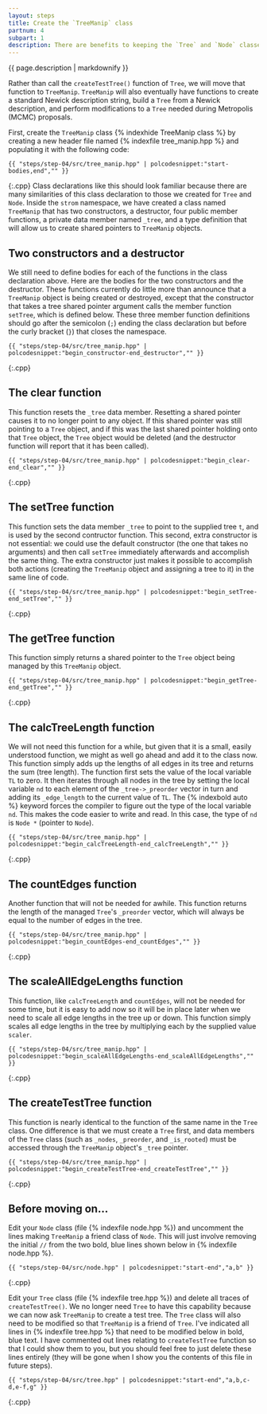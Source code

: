 ```yaml
---
layout: steps
title: Create the `TreeManip` class
partnum: 4
subpart: 1
description: There are benefits to keeping the `Tree` and `Node` classes simple, so in this step we will create a `TreeManip` class that will own, manage and manipulate a `Tree` object.
---
```

{{ page.description | markdownify }}

Rather than call the `createTestTree()` function of `Tree`, we will move that
function to `TreeManip`. `TreeManip` will also eventually have functions to create a
standard Newick description string, build a `Tree` from a Newick description, and
perform modifications to a `Tree` needed during Metropolis (MCMC) proposals.

First, create the `TreeManip` class {% indexhide TreeManip class %} by creating a new header file named
{% indexfile tree_manip.hpp %} and populating it with the following code:
~~~~~~
{{ "steps/step-04/src/tree_manip.hpp" | polcodesnippet:"start-bodies,end","" }}
~~~~~~
{:.cpp}
Class declarations like this should look familiar because there are many similarities of this class declaration to those we created for `Tree` and `Node`. Inside the `strom` namespace, we have created a class named `TreeManip` that has two constructors, a destructor, four public member functions, a private data member named `_tree`, and a type definition that will allow us to create shared pointers to `TreeManip` objects.

## Two constructors and a destructor
We still need to define bodies for each of the functions in the class declaration above. Here are the bodies for the two constructors and the destructor. These functions currently do little more than announce that a `TreeManip` object is being created or destroyed, except that the constructor that takes a tree shared pointer argument calls the member function `setTree`, which is defined below. These three member function definitions should go after the semicolon (`;`) ending the class declaration but before the curly bracket (`}`) that closes the namespace.
~~~~~~
{{ "steps/step-04/src/tree_manip.hpp" | polcodesnippet:"begin_constructor-end_destructor","" }}
~~~~~~
{:.cpp}

## The clear function
This function resets the `_tree` data member. Resetting a shared pointer causes it to no longer point to any object. If this shared pointer was still pointing to a `Tree` object, and if this was the last shared pointer holding onto that `Tree` object, the `Tree` object would be deleted (and the destructor function will report that it has been called).
~~~~~~
{{ "steps/step-04/src/tree_manip.hpp" | polcodesnippet:"begin_clear-end_clear","" }}
~~~~~~
{:.cpp}

## The setTree function
This function sets the data member `_tree` to point to the supplied tree `t`, and is used by the second contructor function. This second, extra constructor is not essential: we could use the default constructor (the one that takes no arguments) and then call `setTree` immediately afterwards and accomplish the same thing. The extra constructor just makes it possible to accomplish both actions (creating the `TreeManip` object and assigning a tree to it) in the same line of code.
~~~~~~
{{ "steps/step-04/src/tree_manip.hpp" | polcodesnippet:"begin_setTree-end_setTree","" }}
~~~~~~
{:.cpp}

## The getTree function
This function simply returns a shared pointer to the `Tree` object being managed by this `TreeManip` object.
~~~~~~
{{ "steps/step-04/src/tree_manip.hpp" | polcodesnippet:"begin_getTree-end_getTree","" }}
~~~~~~
{:.cpp}

## The calcTreeLength function
We will not need this function for a while, but given that it is a small, easily understood function, we might as well go ahead and add it to the class now. This function simply adds up the lengths of all edges in its tree and returns the sum (tree length). The function first sets the value of the local variable `TL` to zero. It then iterates through all nodes in the tree by setting the local variable `nd` to each element of the `_tree->_preorder` vector in turn and adding its `_edge_length` to the current value of `TL`. The {% indexbold auto %} keyword forces the compiler to figure out the type of the local variable `nd`. This makes the code easier to write and read. In this case, the type of `nd` is `Node *` (pointer to `Node`).
~~~~~~
{{ "steps/step-04/src/tree_manip.hpp" | polcodesnippet:"begin_calcTreeLength-end_calcTreeLength","" }}
~~~~~~
{:.cpp}

## The countEdges function
Another function that will not be needed for awhile. This function returns the length of the managed `Tree`'s `_preorder` vector, which will always be equal to the number of edges in the tree.
~~~~~~
{{ "steps/step-04/src/tree_manip.hpp" | polcodesnippet:"begin_countEdges-end_countEdges","" }}
~~~~~~
{:.cpp}

## The scaleAllEdgeLengths function
This function, like `calcTreeLength` and `countEdges`, will not be needed for some time, but it is easy to add now so it will be in place later when we need to scale all edge lengths in the tree up or down. This function simply scales all edge lengths in the tree by multiplying each by the supplied value `scaler`.
~~~~~~
{{ "steps/step-04/src/tree_manip.hpp" | polcodesnippet:"begin_scaleAllEdgeLengths-end_scaleAllEdgeLengths","" }}
~~~~~~
{:.cpp}

## The createTestTree function
This function is nearly identical to the function of the same name in the `Tree` class. One difference is that we must create a `Tree` first, and data members of the `Tree` class (such as `_nodes`, `_preorder`, and `_is_rooted`) must be accessed through the `TreeManip` object's `_tree` pointer.
~~~~~~
{{ "steps/step-04/src/tree_manip.hpp" | polcodesnippet:"begin_createTestTree-end_createTestTree","" }}
~~~~~~
{:.cpp}

## Before moving on...
Edit your `Node` class (file {% indexfile node.hpp %}) and uncomment the lines making `TreeManip` a friend class of `Node`. This will just involve removing the initial `//` from the two bold, blue lines shown below in {% indexfile node.hpp %}.
~~~~~~
{{ "steps/step-04/src/node.hpp" | polcodesnippet:"start-end","a,b" }}
~~~~~~
{:.cpp}

Edit your `Tree` class (file {% indexfile tree.hpp %}) and delete all traces of `createTestTree()`. We no longer need `Tree` to have this capability because we can now ask `TreeManip` to create a test tree. The `Tree` class will also need to be modified so that `TreeManip` is a friend of `Tree`. I've indicated all lines in {% indexfile tree.hpp %} that need to be modified below in bold, blue text. I have commented out lines relating to `createTestTree` function so that I could show them to you, but you should feel free to just delete these lines entirely (they will be gone when I show you the contents of this file in future steps).
~~~~~~
{{ "steps/step-04/src/tree.hpp" | polcodesnippet:"start-end","a,b,c-d,e-f,g" }}
~~~~~~
{:.cpp}



